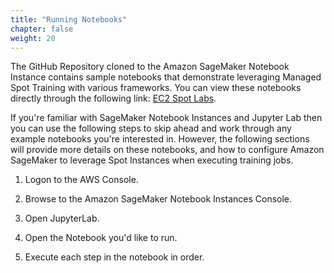 ```yaml
---
title: "Running Notebooks"
chapter: false
weight: 20
---
```


The GitHub Repository cloned to the Amazon SageMaker Notebook Instance contains sample notebooks that demonstrate leveraging Managed Spot Training with various frameworks. You can view these notebooks directly through the following link: [EC2 Spot Labs](https://github.com/awslabs/ec2-spot-labs/tree/master/ec2-spot-sagemaker-managed-spot-training). 

If you're familiar with SageMaker Notebook Instances and Jupyter Lab then you can use the following steps to skip ahead and work through any example notebooks you're interested in. However, the following sections will provide more details on these notebooks, and how to configure Amazon SageMaker to leverage Spot Instances when executing training jobs.

1. Logon to the AWS Console.

2. Browse to the Amazon SageMaker Notebook Instances Console.

3. Open JupyterLab.

4. Open the Notebook you'd like to run.

5. Execute each step in the notebook in order.